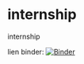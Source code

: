 # internship
internship

lien binder:
[![Binder](https://mybinder.org/badge_logo.svg)](https://mybinder.org/v2/gh/omayma199/HEAD)

